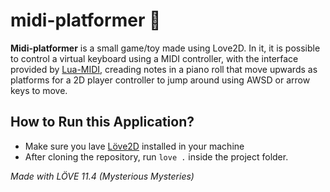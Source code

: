 # midi-platformer 🎹

**Midi-platformer** is a small game/toy made using Love2D. In it, it is possible to control a virtual keyboard using a MIDI controller, with the interface provided by [Lua-MIDI](https://github.com/PedroAlvesV/LuaMidi), creading notes in a piano roll that move upwards as platforms for a 2D player controller to jump around using AWSD or arrow keys to move.

## How to Run this Application?

- Make sure you lave [Löve2D](https://love2d.org/) installed in your machine
- After cloning the repository, run `love .` inside the project folder.

_Made with LÖVE 11.4 (Mysterious Mysteries)_
